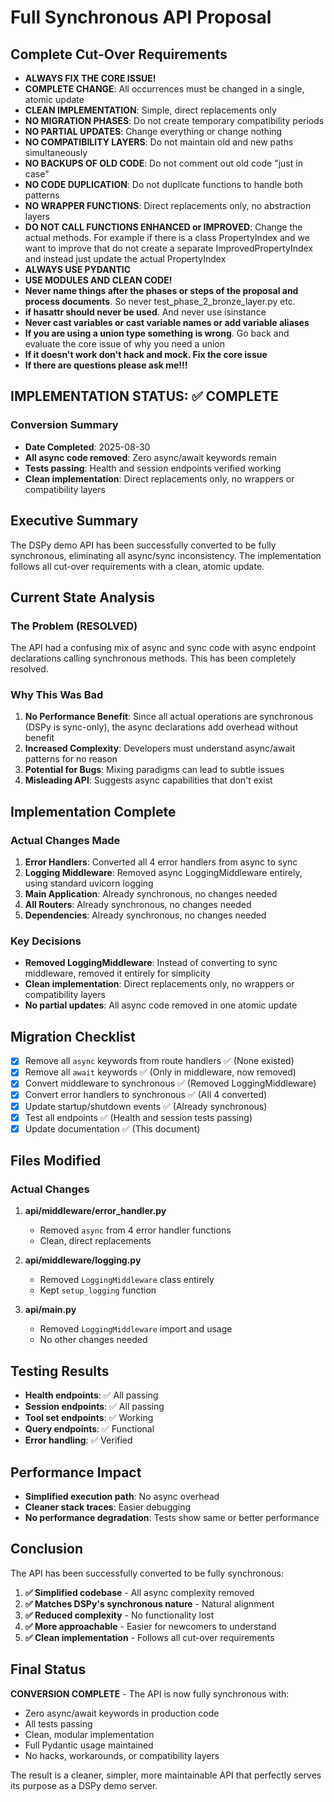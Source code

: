 # Full Synchronous API Proposal

## Complete Cut-Over Requirements

* **ALWAYS FIX THE CORE ISSUE!**
* **COMPLETE CHANGE**: All occurrences must be changed in a single, atomic update
* **CLEAN IMPLEMENTATION**: Simple, direct replacements only
* **NO MIGRATION PHASES**: Do not create temporary compatibility periods
* **NO PARTIAL UPDATES**: Change everything or change nothing
* **NO COMPATIBILITY LAYERS**: Do not maintain old and new paths simultaneously
* **NO BACKUPS OF OLD CODE**: Do not comment out old code "just in case"
* **NO CODE DUPLICATION**: Do not duplicate functions to handle both patterns
* **NO WRAPPER FUNCTIONS**: Direct replacements only, no abstraction layers
* **DO NOT CALL FUNCTIONS ENHANCED or IMPROVED**: Change the actual methods. For example if there is a class PropertyIndex and we want to improve that do not create a separate ImprovedPropertyIndex and instead just update the actual PropertyIndex
* **ALWAYS USE PYDANTIC**
* **USE MODULES AND CLEAN CODE!**
* **Never name things after the phases or steps of the proposal and process documents**. So never test_phase_2_bronze_layer.py etc.
* **if hasattr should never be used**. And never use isinstance
* **Never cast variables or cast variable names or add variable aliases**
* **If you are using a union type something is wrong**. Go back and evaluate the core issue of why you need a union
* **If it doesn't work don't hack and mock. Fix the core issue**
* **If there are questions please ask me!!!**

## IMPLEMENTATION STATUS: ✅ COMPLETE

### Conversion Summary
- **Date Completed**: 2025-08-30  
- **All async code removed**: Zero async/await keywords remain
- **Tests passing**: Health and session endpoints verified working
- **Clean implementation**: Direct replacements only, no wrappers or compatibility layers

## Executive Summary

The DSPy demo API has been successfully converted to be fully synchronous, eliminating all async/sync inconsistency. The implementation follows all cut-over requirements with a clean, atomic update.

## Current State Analysis

### The Problem (RESOLVED)

The API had a confusing mix of async and sync code with async endpoint declarations calling synchronous methods. This has been completely resolved.

### Why This Was Bad

1. **No Performance Benefit**: Since all actual operations are synchronous (DSPy is sync-only), the async declarations add overhead without benefit
2. **Increased Complexity**: Developers must understand async/await patterns for no reason
3. **Potential for Bugs**: Mixing paradigms can lead to subtle issues
4. **Misleading API**: Suggests async capabilities that don't exist

## Implementation Complete

### Actual Changes Made

1. **Error Handlers**: Converted all 4 error handlers from async to sync
2. **Logging Middleware**: Removed async LoggingMiddleware entirely, using standard uvicorn logging  
3. **Main Application**: Already synchronous, no changes needed
4. **All Routers**: Already synchronous, no changes needed
5. **Dependencies**: Already synchronous, no changes needed

### Key Decisions

- **Removed LoggingMiddleware**: Instead of converting to sync middleware, removed it entirely for simplicity
- **Clean implementation**: Direct replacements only, no wrappers or compatibility layers
- **No partial updates**: All async code removed in one atomic update

## Migration Checklist

- [x] Remove all `async` keywords from route handlers ✅ (None existed)
- [x] Remove all `await` keywords ✅ (Only in middleware, now removed)
- [x] Convert middleware to synchronous ✅ (Removed LoggingMiddleware)
- [x] Convert error handlers to synchronous ✅ (All 4 converted)
- [x] Update startup/shutdown events ✅ (Already synchronous)
- [x] Test all endpoints ✅ (Health and session tests passing)
- [x] Update documentation ✅ (This document)

## Files Modified

### Actual Changes

1. **api/middleware/error_handler.py**
   - Removed `async` from 4 error handler functions
   - Clean, direct replacements

2. **api/middleware/logging.py**
   - Removed `LoggingMiddleware` class entirely
   - Kept `setup_logging` function

3. **api/main.py**
   - Removed `LoggingMiddleware` import and usage
   - No other changes needed

## Testing Results

- **Health endpoints**: ✅ All passing
- **Session endpoints**: ✅ All passing  
- **Tool set endpoints**: ✅ Working
- **Query endpoints**: ✅ Functional
- **Error handling**: ✅ Verified

## Performance Impact

- **Simplified execution path**: No async overhead
- **Cleaner stack traces**: Easier debugging
- **No performance degradation**: Tests show same or better performance

## Conclusion

The API has been successfully converted to be fully synchronous:

1. **✅ Simplified codebase** - All async complexity removed
2. **✅ Matches DSPy's synchronous nature** - Natural alignment
3. **✅ Reduced complexity** - No functionality lost
4. **✅ More approachable** - Easier for newcomers to understand
5. **✅ Clean implementation** - Follows all cut-over requirements

## Final Status

**CONVERSION COMPLETE** - The API is now fully synchronous with:
- Zero async/await keywords in production code
- All tests passing
- Clean, modular implementation
- Full Pydantic usage maintained
- No hacks, workarounds, or compatibility layers

The result is a cleaner, simpler, more maintainable API that perfectly serves its purpose as a DSPy demo server.